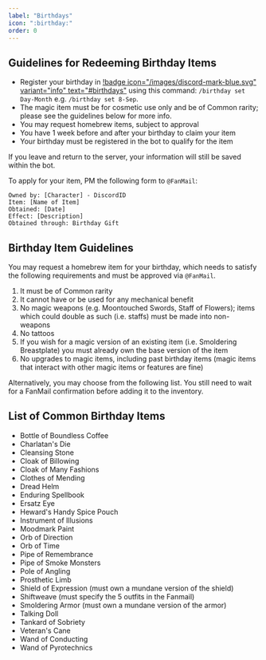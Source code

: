 ```yaml
---
label: "Birthdays"
icon: ":birthday:"
order: 0
---
```

<style>
h1:before { 
  content: "🎂 ";
}
</style>

## Guidelines for Redeeming Birthday Items

- Register your birthday in [!badge icon="/images/discord-mark-blue.svg" variant="info" text="#birthdays"](https://discordapp.com/channels/512870694883950598/534369999909814282) using this command: `/birthday set Day-Month` e.g. `/birthday set 8-Sep`. 
- The magic item must be for cosmetic use only and be of Common rarity; please see the guidelines below for more info.
- You may request homebrew items, subject to approval
- You have 1 week before and after your birthday to claim your item
- Your birthday must be registered in the bot to qualify for the item

If you leave and return to the server, your information will still be saved within the bot. 

To apply for your item, PM the following form to `@FanMail`:
``` Birthday Item Request Form
Owned by: [Character] - DiscordID
Item: [Name of Item]
Obtained: [Date]
Effect: [Description]
Obtained through: Birthday Gift
```

## Birthday Item Guidelines

You may request a homebrew item for your birthday, which needs to satisfy the following requirements and must be approved via `@FanMail`.

1. It must be of Common rarity
2. It cannot have or be used for any mechanical benefit
3. No magic weapons (e.g. Moontouched Swords, Staff of Flowers); items which could double as such (i.e. staffs) must be made into non-weapons
4. No tattoos
5. If you wish for a magic version of an existing item (i.e. Smoldering Breastplate) you must already own the base version of the item
6. No upgrades to magic items, including past birthday items (magic items that interact with other magic items or features are fine)

Alternatively, you may choose from the following list. You still need to wait for a FanMail confirmation before adding it to the inventory.

## List of  Common Birthday Items

- Bottle of Boundless Coffee
- Charlatan's Die
- Cleansing Stone
- Cloak of Billowing
- Cloak of Many Fashions
- Clothes of Mending
- Dread Helm
- Enduring Spellbook
- Ersatz Eye
- Heward's Handy Spice Pouch
- Instrument of Illusions
- Moodmark Paint
- Orb of Direction
- Orb of Time
- Pipe of Remembrance
- Pipe of Smoke Monsters
- Pole of Angling
- Prosthetic Limb
- Shield of Expression (must own a mundane version of the shield)
- Shiftweave (must specify the 5 outfits in the Fanmail)
- Smoldering Armor (must own a mundane version of the armor)
- Talking Doll
- Tankard of Sobriety
- Veteran's Cane
- Wand of Conducting
- Wand of Pyrotechnics
